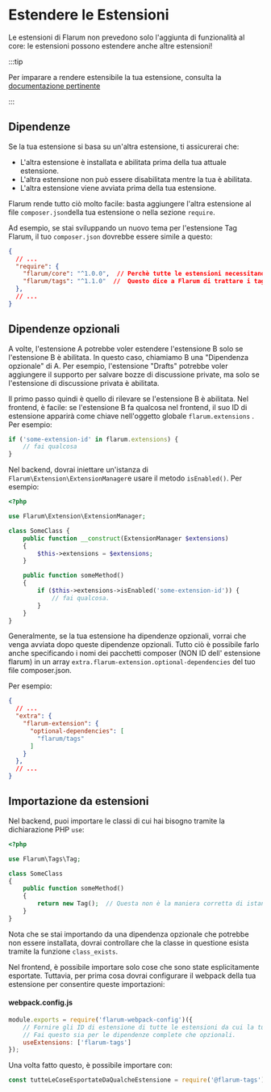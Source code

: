 # Estendere le Estensioni

Le estensioni di Flarum non prevedono solo l'aggiunta di funzionalità al core: le estensioni possono estendere anche altre estensioni!

:::tip

Per imparare a rendere estensibile la tua estensione, consulta la [documentazione pertinente](extensibility.md)

:::

## Dipendenze

Se la tua estensione si basa su un'altra estensione, ti assicurerai che:

- L'altra estensione è installata e abilitata prima della tua attuale estensione.
- L'altra estensione non può essere disabilitata mentre la tua è abilitata.
- L'altra estensione viene avviata prima della tua estensione.

Flarum rende tutto ciò molto facile: basta aggiungere l'altra estensione al file `composer.json`della tua estensione o nella sezione `require`.

Ad esempio, se stai sviluppando un nuovo tema per l'estensione Tag Flarum, il tuo `composer.json` dovrebbe essere simile a questo:

```json
{
  // ...
  "require": {
    "flarum/core": "^1.0.0",  // Perchè tutte le estensioni necessitano del Core di Flarum.
    "flarum/tags": "^1.1.0"  //  Questo dice a Flarum di trattare i tag come dipendenza della tua estensione.
  },
  // ...
}
```

## Dipendenze opzionali

A volte, l'estensione A potrebbe voler estendere l'estensione B solo se l'estensione B è abilitata. In questo caso, chiamiamo B una "Dipendenza opzionale" di A. Per esempio, l'estensione "Drafts" potrebbe voler aggiungere il supporto per salvare bozze di discussione private, ma solo se l'estensione di discussione privata è abilitata.

Il primo passo quindi è quello di rilevare se l'estensione B è abilitata. Nel frontend,  è facile: se l'estensione B fa qualcosa nel frontend, il suo ID di estensione apparirà come chiave nell'oggetto globale `flarum.extensions` . Per esempio:

```js
if ('some-extension-id' in flarum.extensions) {
    // fai qualcosa
}
```

Nel backend, dovrai iniettare un'istanza di `Flarum\Extension\ExtensionManager`e usare il metodo `isEnabled()`. Per esempio:

```php
<?php

use Flarum\Extension\ExtensionManager;

class SomeClass {
    public function __construct(ExtensionManager $extensions)
    {
        $this->extensions = $extensions;
    }

    public function someMethod()
    {
        if ($this->extensions->isEnabled('some-extension-id')) {
            // fai qualcosa.
        }
    }
}
```

Generalmente, se la tua estensione ha dipendenze opzionali, vorrai che venga avviata dopo queste dipendenze opzionali. Tutto ciò è possibile farlo anche specificando i nomi dei pacchetti composer (NON ID dell' estensione flarum) in un array `extra.flarum-extension.optional-dependencies` del tuo file composer.json.

Per esempio:

```json
{
  // ...
  "extra": {
    "flarum-extension": {
      "optional-dependencies": [
        "flarum/tags"
      ]
    }
  },
  // ...
}
```

## Importazione da estensioni

Nel backend, puoi importare le classi di cui hai bisogno tramite la dichiarazione PHP `use`:

```php
<?php

use Flarum\Tags\Tag;

class SomeClass
{
    public function someMethod()
    {
        return new Tag();  // Questa non è la maniera corretta di istanziare modelli, E' solo un esempio.
    }
}
```

Nota che se stai importando da una dipendenza opzionale che potrebbe non essere installata, dovrai controllare che la classe in questione esista tramite la funzione `class_exists`.

Nel frontend, è possibile importare solo cose che sono state esplicitamente esportate. Tuttavia, per prima cosa dovrai configurare il webpack della tua estensione per consentire queste importazioni:

#### webpack.config.js

```js
module.exports = require('flarum-webpack-config')({
    // Fornire gli ID di estensione di tutte le estensioni da cui la tua estensione verrà importata.
    // Fai questo sia per le dipendenze complete che opzionali.
    useExtensions: ['flarum-tags']
});
```

Una volta fatto questo, è possibile importare con:

```js
const tutteLeCoseEsportateDaQualcheEstensione = require('@flarum-tags');
```
